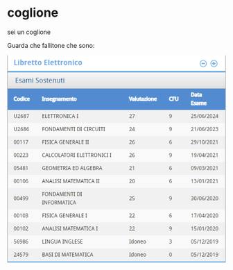 # coglione

sei un coglione

Guarda che fallitone che sono:

![il mio fallimento](../../immagini/prova.png)